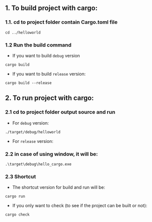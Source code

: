 ## 1. To build project with cargo:

### 1.1. cd to project folder contain Cargo.toml file
```
cd ../helloworld
```

### 1.2 Run the build command

- If you want to build `debug` version

```
cargo build
```

- If you want to build `release` version:

```
cargo build --release
```

## 2. To run project with cargo:

### 2.1 cd to project folder output source and run

- For `debug` version:

```
./target/debug/helloworld
```

- For `release` version:


### 2.2 in case of using window, it will be:

```
.\target\debug\hello_cargo.exe
```

### 2.3 Shortcut

- The shortcut version for build and run will be:

```
cargo run
```

- If you only want to check (to see if the project can be built or not):

```
cargo check
```